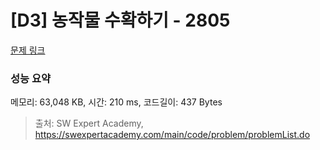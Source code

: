 # [D3] 농작물 수확하기 - 2805 

[문제 링크](https://swexpertacademy.com/main/code/problem/problemDetail.do?contestProbId=AV7GLXqKAWYDFAXB) 

### 성능 요약

메모리: 63,048 KB, 시간: 210 ms, 코드길이: 437 Bytes



> 출처: SW Expert Academy, https://swexpertacademy.com/main/code/problem/problemList.do